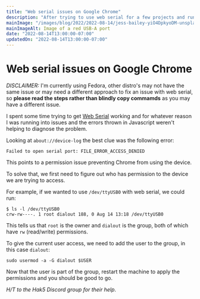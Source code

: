 ```yaml
---
title: "Web serial issues on Google Chrome"
description: "After trying to use web serial for a few projects and running into unhelpful issues, I finally figured out the problem."
mainImage: "/images/blog/2022/2022-08-14/jess-bailey-yiO4DpkyoDM-unsplash.jpg"
mainImageAlt: Image of a red USB-A port
date: "2022-08-14T13:00:00-07:00"
updatedOn: "2022-08-14T13:00:00-07:00"
---
```


# Web serial issues on Google Chrome

*DISCLAIMER:* I'm currently using Fedora, other distro's may not
have the same issue or may need a different approach to fix an
issue with web serial, so
**please read the steps rather than blindly copy commamds** as
you may have a different issue.

I spent some time trying to get
[Web Serial](https://developer.mozilla.org/en-US/docs/Web/API/Web_Serial_API) working and for whatever reason I was running into issues and the errors thrown in Javascript weren't helping
to diagnose the problem.

Looking at `about://device-log` the best clue was the following error:

```
Failed to open serial port: FILE_ERROR_ACCESS_DENIED
```

This points to a permission issue preventing Chrome from using
the device.

To solve that, we first need to figure out who has permission
to the device we are trying to access.

For example, if we wanted to use `/dev/ttyUSB0` with web serial,
we could run:

```shell
$ ls -l /dev/ttyUSB0
crw-rw----. 1 root dialout 188, 0 Aug 14 13:18 /dev/ttyUSB0
```

This tells us that `root` is the owner and `dialout` is the group, both of which have `rw` (read/write) permissions.

To give the current user access, we need to add the user to the group, in this case `dialout`:

```shell
sudo usermod -a -G dialout $USER
```

Now that the user is part of the group, restart the machine to apply
the permissions and you should be good to go.

*H/T to the Hak5 Discord group for their help*.